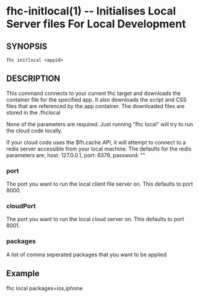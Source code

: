 fhc-initlocal(1) -- Initialises Local Server files For Local Development
==========================================

## SYNOPSIS

    fhc initlocal <appid>

## DESCRIPTION

This command connects to your current fhc target and downloads the container file for the specified app.  It also downloads the script and CSS files that are referenced by the app container.  The downloaded files are stored in the .fhclocal  

None of the parameters are required. Just running "fhc local" will try to run the cloud code locally.

If your cloud code uses the $fh.cache API, it will attempt to connect to a redis server accessible from your local machine.  The defaults for the redis parameters are; host: 127.0.0.1, port: 6379, password: ""

### port

The port you want to run the local client file server on. This defaults to port 8000.

### cloudPort

The port you want to run the local cloud server on. This defaults to port 8001.

### packages

A list of comma seperated packages that you want to be applied

## Example

fhc local packages=ios,iphone